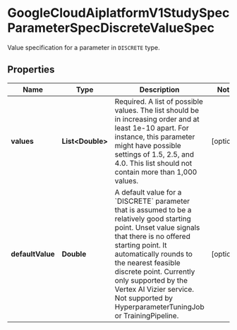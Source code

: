 

# GoogleCloudAiplatformV1StudySpecParameterSpecDiscreteValueSpec

Value specification for a parameter in `DISCRETE` type.

## Properties

| Name | Type | Description | Notes |
|------------ | ------------- | ------------- | -------------|
|**values** | **List&lt;Double&gt;** | Required. A list of possible values. The list should be in increasing order and at least 1e-10 apart. For instance, this parameter might have possible settings of 1.5, 2.5, and 4.0. This list should not contain more than 1,000 values. |  [optional] |
|**defaultValue** | **Double** | A default value for a &#x60;DISCRETE&#x60; parameter that is assumed to be a relatively good starting point. Unset value signals that there is no offered starting point. It automatically rounds to the nearest feasible discrete point. Currently only supported by the Vertex AI Vizier service. Not supported by HyperparameterTuningJob or TrainingPipeline. |  [optional] |



